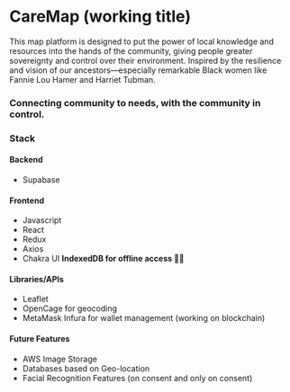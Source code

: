 # CareMap (working title)

This map platform is designed to put the power of local knowledge and resources into the hands of the community, giving people greater sovereignty and control over their environment. Inspired by the resilience and vision of our ancestors—especially remarkable Black women like Fannie Lou Hamer and Harriet Tubman.

### Connecting community to needs, with the community in control.
### Stack
#### Backend
- Supabase
#### Frontend
- Javascript
- React
- Redux
- Axios
- Chakra UI
**IndexedDB for offline access ✊🏾**
#### Libraries/APIs
- Leaflet
- OpenCage for geocoding
- MetaMask Infura for wallet management (working on blockchain)
#### Future Features
- AWS Image Storage
- Databases based on Geo-location
- Facial Recognition Features (on consent and only on consent)